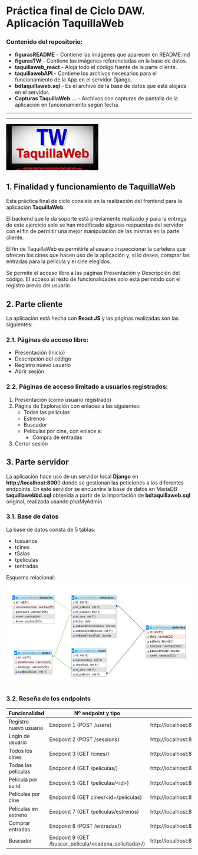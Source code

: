 # Práctica final de Ciclo DAW. Aplicación TaquillaWeb

### Contenido del repositorio:
* **figurasREADME** - Contiene las imágenes que aparecen en README.md
* **figurasTW** - Contiene las imágenes referenciadas en la base de datos.
* **taquillaweb_react** - Aloja todo el código fuente de la parte cliente.
* **taquillawebAPI** - Contiene los archivos necesarios para el funcionamiento de la App en el servidor Django.
* **bdtaquillaweb.sql** - Es el archivo de la base de datos que está alojada en el servidor.
* **Capturas TaquillaWeb ...** - Archivos con capturas de pantalla de la aplicación en funcionamiento según fecha.

---
---


![Logo TaquillaWeb](figurasREADME/logoTW_250x125.jpg "Logo TaquillaWeb")

## 1. Finalidad y funcionamiento de TaquillaWeb

Esta práctica final de ciclo consiste en la realización del frontend para la aplicación **TaquillaWeb**.

El backend que le da soporte está previamente realizado y para la entrega de este ejercicio solo se han modificado algunas respuestas del servidor con el fin de permitir una mejor manipulación de las mismas en la parte cliente.

El fin de TaquillaWeb es permitirle al usuario inspeccionar la cartelera que ofrecen los cines que hacen uso de la aplicación y, si lo desea, comprar las entradas para la película y el cine elegidos.

Se permite el acceso libre a las páginas Presentación y Descripción del código. El acceso al resto de funcionalidades solo está permitido con el registro previo del usuario

## 2. Parte cliente

La aplicación está hecha con **React JS** y las páginas realizadas son las siguientes:

### 2.1. Páginas de acceso libre:
* Presentación (Inicio)
* Descripción del código
* Registro nuevo usuario
* Abrir sesión

### 2.2. Páginas de acceso limitado a usuarios registrados:
1. Presentación (como usuario registrado)
2. Página de Exploración con enlaces a las siguientes:
      * Todas las películas
      * Estrenos
      * Buscador
      * Películas por cine, con enlace a:
        * Compra de entradas
3. Cerrar sesión

## 3. Parte servidor

La aplicación hace uso de un servidor local **Django** en **http://localhost:800**0 donde se gestionan las peticiones a los diferentes endpoints.
En este servidor se encuentra la base de datos en MariaDB **taquillawebbd.sql** obtenida a partir de la importación de **bdtaquillaweb.sql** original, realizada usando phpMyAdmin

### 3.1. Base de datos

La base de datos consta de 5 tablas:
* tusuarios
* tcines
* tSalas
* tpeliculas
* tentradas

Esquema relacional:

![Esquema relacional](figurasREADME/esquema_relacional.jpg "Esquema relacional")

### 3.2. Reseña de los endpoints

| Funcionalidad | Nº endpoint y tipo | Endpoint |
| -- | -- | -- |
| Registro nuevo usuario | Endpoint 1 (POST /users)                 | http://localhost:8000/users/ |
| Login de usuario       | Endpoint 2 (POST /sessions)              | http://localhost:8000/sessions/ |
| Todos los cines        | Endpoint 3 (GET /cines/)                 | http://localhost:8000/cines/ |
| Todas las películas    | Endpoint 4 (GET /peliculas/)             | http://localhost:8000/peliculas/ |
| Película por su id     | Endpoint 5 (GET /peliculas/\<id>)         | http://localhost:8000/peliculas/<id> |
| Películas por cine     | Endpoint 6 (GET cines/\<id>/peliculas)    | http://localhost:8000/cine/3/peliculas/ | 
| Películas en estreno   | Endpoint 7 (GET /peliculas/estrenos)     | http://localhost:8000/peliculas/estrenos/ |
| Comprar entradas       | Endpoint 8 (POST /entradas/)             | http://localhost:8000/entradas/ |
| Buscador               | Endpoint 9 (GET /buscar_pelicula/<cadena_solicitada>/) | http://localhost:8000/buscar_pelicula/<cadena_solicitada>/ |




